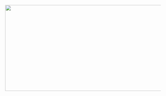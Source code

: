 <p align="center">
<img src="https://i.pinimg.com/originals/a6/d8/f6/a6d8f62f4ab61123d4fb4e732c0ac74a.gif" width="1000" height="278"/>
</p>
